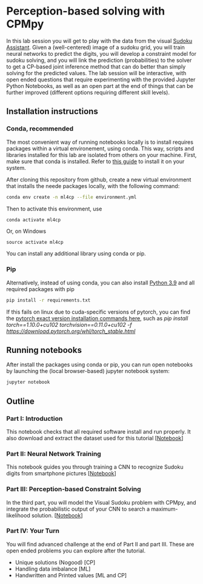 # Perception-based solving with CPMpy

In this lab session you will get to play with the data from the visual [Sudoku Assistant](https://sudoku-assistant.cs.kuleuven.be). Given a (well-centered) image of a sudoku grid, you will train neural networks to predict the digits, you will develop a constraint model for sudoku solving, and you will link the prediction (probabilities) to the solver to get a CP-based joint inference method that can do better than simply solving for the predicted values. The lab session will be interactive, with open ended questions that require experimenting with the provided Jupyter Python Notebooks, as well as an open part at the end of things that can be further improved (different options requiring different skill levels).

## Installation instructions

### Conda, recommended

The most convenient way of running notebooks locally is to install requires packages within a virtual environement, using conda. This way, scripts and libraries installed for this lab are isolated from others on your machine.
First, make sure that conda is installed. Refer to [this guide](https://conda.io/projects/conda/en/latest/user-guide/install/index.html) to install it on your system.

After cloning this repository from github, create a new virtual environment that installs the neede packages locally, with the following command:

```bash
conda env create -n ml4cp --file environment.yml
```

Then to activate this environment, use
```bash
conda activate ml4cp
```
Or, on Windows
```
source activate ml4cp
```

You can install any additional library using conda or pip.

### Pip

Alternatively, instead of using conda, you can also install [Python 3.9](https://www.python.org/downloads/release/python-390/) and all required packages with pip

```bash
pip install -r requirements.txt
```

If this fails on linux due to cuda-specific versions of pytorch, you can find the [pytorch exact version installation commands here](https://pytorch.org/get-started/previous-versions/#v1100), such as <i>pip install torch==1.10.0+cu102 torchvision==0.11.0+cu102 -f https://download.pytorch.org/whl/torch_stable.html</i>

## Running notebooks

After install the packages using conda or pip, you can run open notebooks by launching the (local browser-based) jupyter notebook system:

```bash
jupyter notebook
```

## Outline

### Part I: Introduction

This notebook checks that all required software install and run properly. It also download and extract the dataset used for this tutorial [[Notebook](notebooks/01_introduction/0_check_setup.ipynb)]

### Part II: Neural Network Training

This notebook guides you through training a CNN to recognize Sudoku digits from smartphone pictures [[Notebook](notebooks/02_neural_network/neural_net_training.ipynb)]

### Part III: Perception-based Constraint Solving

In the third part, you will model the Visual Sudoku problem with CPMpy, and integrate the probabilistic output of your CNN to search a maximum-likelihood solution.
 [[Notebook](notebooks/03_perception_based_constraint_solving/perception_based_constraint_solving.ipynb)]

### Part IV: Your Turn

You will find advanced challenge at the end of Part II and part III. These are open ended problems you can explore after the tutorial.

- Unique solutions (Nogood) [CP]
- Handling data imbalance [ML]
- Handwritten and Printed values [ML and CP]
